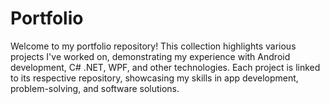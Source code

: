 # Portfolio
Welcome to my portfolio repository! This collection highlights various projects I've worked on, demonstrating my experience with Android development, C# .NET, WPF, and other technologies. Each project is linked to its respective repository, showcasing my skills in app development, problem-solving, and software solutions.
